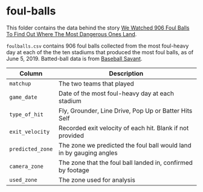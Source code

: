 # foul-balls
 
This folder contains the data behind the story [We Watched 906 Foul Balls To Find Out Where The Most Dangerous Ones Land](https://fivethirtyeight.com/features/we-watched-906-foul-balls-to-find-out-where-the-most-dangerous-ones-land/).
 
`foulballs.csv` contains 906 foul balls collected from the most foul-heavy day at each of the the ten stadiums that produced the most foul balls, as of June 5, 2019. Batted-ball data is from [Baseball Savant](https://baseballsavant.mlb.com/statcast_search?hfPT=&hfAB=&hfBBT=&hfPR=foul%7C&hfZ=&stadium=&hfBBL=&hfNewZones=&hfGT=R%7C&hfC=&hfSea=2019%7C&hfSit=&player_type=pitcher&hfOuts=&opponent=&pitcher_throws=&batter_stands=&hfSA=&game_date_gt=&game_date_lt=2019-06-05&hfInfield=&team=&position=&hfOutfield=&hfRO=&home_road=&hfFlag=&hfPull=&metric_1=&hfInn=&min_pitches=0&min_results=0&group_by=venue&sort_col=pitches&player_event_sort=h_launch_speed&sort_order=desc&min_pas=0#results). 
 
Column | Description
-------|-------------
`matchup` | The two teams that played
`game_date`| Date of the most foul-heavy day at each stadium
`type_of_hit` | Fly, Grounder, Line Drive, Pop Up or Batter Hits Self
`exit_velocity` | Recorded exit velocity of each hit. Blank if not provided
`predicted_zone` | The zone we predicted the foul ball would land in by gauging angles
`camera_zone` | The zone that the foul ball landed in, confirmed by footage
`used_zone` | The zone used for analysis 
 
